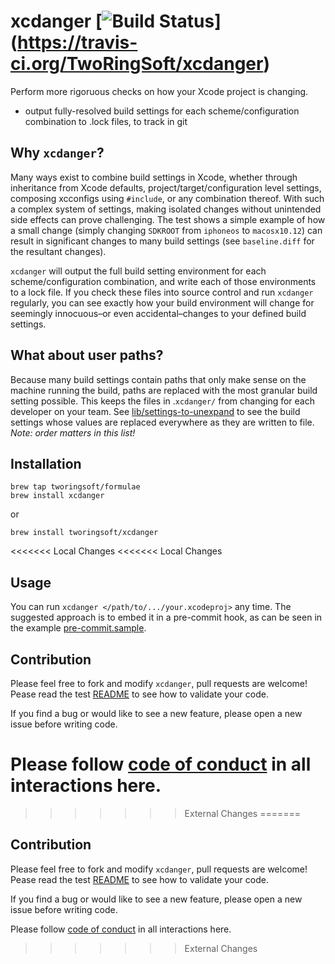 # xcdanger [![Build Status](https://travis-ci.org/TwoRingSoft/xcdanger.svg?branch=master)] (https://travis-ci.org/TwoRingSoft/xcdanger)

Perform more rigoruous checks on how your Xcode project is changing.

- output fully-resolved build settings for each scheme/configuration combination to .lock files, to track in git

## Why `xcdanger`?

Many ways exist to combine build settings in Xcode, whether through inheritance from Xcode defaults, project/target/configuration level settings, composing xcconfigs using `#include`, or any combination thereof. With such a complex system of settings, making isolated changes without unintended side effects can prove challenging. The test shows a simple example of how a small change (simply changing `SDKROOT` from `iphoneos` to `macosx10.12`) can result in significant changes to many build settings (see `baseline.diff` for the resultant changes).

`xcdanger` will output the full build setting environment for each scheme/configuration combination, and write each of those environments to a lock file. If you check these files into source control and run `xcdanger` regularly, you can see exactly how your build environment will change for seemingly innocuous–or even accidental–changes to your defined build settings.

## What about user paths?

Because many build settings contain paths that only make sense on the machine running the build, paths are replaced with the most granular build setting possible. This keeps the files in .`xcdanger/` from changing for each developer on your team. See [lib/settings-to-unexpand](lib/settings-to-unexpand) to see the build settings whose values are replaced everywhere as they are written to file. _Note: order matters in this list!_

## Installation

```
brew tap tworingsoft/formulae
brew install xcdanger
````

or

```
brew install tworingsoft/xcdanger
```
<<<<<<< Local Changes
<<<<<<< Local Changes

## Usage

You can run `xcdanger </path/to/.../your.xcodeproj>` any time. The suggested approach is to embed it in a pre-commit hook, as can be seen in the example [pre-commit.sample](scripts/pre-commit.sample).

## Contribution

Please feel free to fork and modify `xcdanger`, pull requests are welcome! Pease read the test [README](test/README.md) to see how to validate your code.

If you find a bug or would like to see a new feature, please open a new issue before writing code.

Please follow [code of conduct]() in all interactions here.
=======
>>>>>>> External Changes
=======

## Contribution

Please feel free to fork and modify `xcdanger`, pull requests are welcome! Pease read the test [README](test/README.md) to see how to validate your code.

If you find a bug or would like to see a new feature, please open a new issue before writing code.

Please follow [code of conduct]() in all interactions here.
>>>>>>> External Changes
